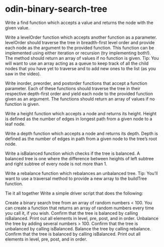 # odin-binary-search-tree

Write a find function which accepts a value and returns the node with the given value.

Write a levelOrder function which accepts another function as a parameter. levelOrder should traverse the tree in breadth-first level order and provide each node as the argument to the provided function. This function can be implemented using either iteration or recursion (try implementing both!). The method should return an array of values if no function is given. Tip: You will want to use an array acting as a queue to keep track of all the child nodes that you have yet to traverse and to add new ones to the list (as you saw in the video).

Write inorder, preorder, and postorder functions that accept a function parameter. Each of these functions should traverse the tree in their respective depth-first order and yield each node to the provided function given as an argument. The functions should return an array of values if no function is given.

Write a height function which accepts a node and returns its height. Height is defined as the number of edges in longest path from a given node to a leaf node.

Write a depth function which accepts a node and returns its depth. Depth is defined as the number of edges in path from a given node to the tree’s root node.

Write a isBalanced function which checks if the tree is balanced. A balanced tree is one where the difference between heights of left subtree and right subtree of every node is not more than 1.

Write a rebalance function which rebalances an unbalanced tree. Tip: You’ll want to use a traversal method to provide a new array to the buildTree function.

Tie it all together
Write a simple driver script that does the following:

Create a binary search tree from an array of random numbers < 100. You can create a function that returns an array of random numbers every time you call it, if you wish.
Confirm that the tree is balanced by calling isBalanced.
Print out all elements in level, pre, post, and in order.
Unbalance the tree by adding several numbers > 100.
Confirm that the tree is unbalanced by calling isBalanced.
Balance the tree by calling rebalance.
Confirm that the tree is balanced by calling isBalanced.
Print out all elements in level, pre, post, and in order.